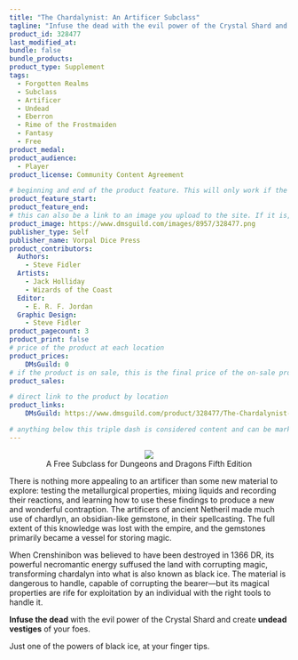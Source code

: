 ```yaml
---
title: "The Chardalynist: An Artificer Subclass"
tagline: "Infuse the dead with the evil power of the Crystal Shard and create undead vestiges of your foes."
product_id: 328477
last_modified_at:
bundle: false
bundle_products:
product_type: Supplement
tags:
  - Forgotten Realms
  - Subclass
  - Artificer
  - Undead
  - Eberron
  - Rime of the Frostmaiden
  - Fantasy
  - Free
product_medal: 
product_audience:
  - Player
product_license: Community Content Agreement

# beginning and end of the product feature. This will only work if the site is updated within several weeks of when the feature is supposed to happen. Making a new post counts as updating.
product_feature_start: 
product_feature_end: 
# this can also be a link to an image you upload to the site. If it is, it must start with a "/" or be a full link
product_image: https://www.dmsguild.com/images/8957/328477.png
publisher_type: Self
publisher_name: Vorpal Dice Press
product_contributors:
  Authors:
    - Steve Fidler
  Artists:
    - Jack Holliday
    - Wizards of the Coast
  Editor:
    - E. R. F. Jordan
  Graphic Design:
    - Steve Fidler
product_pagecount: 3
product_print: false
# price of the product at each location
product_prices:
    DMsGuild: 0
# if the product is on sale, this is the final price of the on-sale product for each location that it is on sale. The sales % will be calculated and displayed based on the difference between product_prices and product_sales
product_sales:

# direct link to the product by location
product_links:
    DMsGuild: https://www.dmsguild.com/product/328477/The-Chardalynist-An-Artificer-Subclass?affiliate_id=1713687&src=VDPWebsite

# anything below this triple dash is considered content and can be markup or html. It should be fully HTML compatible as long as your tags are formatted correctly.
---
```

<center><img src="http://i.imgur.com/i3h5q1j.png" /><br />
A Free Subclass for Dungeons and Dragons Fifth Edition</center>

There is nothing more appealing to an artificer than some new material to explore: testing the metallurgical properties, mixing liquids and recording their reactions, and learning how to use these findings to produce a new and wonderful contraption. The artificers of ancient Netheril made much use of chardlyn, an obsidian-like gemstone, in their spellcasting. The full extent of this knowledge was lost with the empire, and the gemstones primarily became a vessel for storing magic.

When Crenshinibon was believed to have been destroyed in 1366 DR, its powerful necromantic energy suffused the land with corrupting magic, transforming chardalyn into what is also known as black ice. The material is dangerous to handle, capable of corrupting the bearer—but its magical properties are rife for exploitation by an individual with the right tools to handle it.

**Infuse the dead** with the evil power of the Crystal Shard and create **undead vestiges** of your foes.

Just one of the powers of black ice, at your finger tips.
